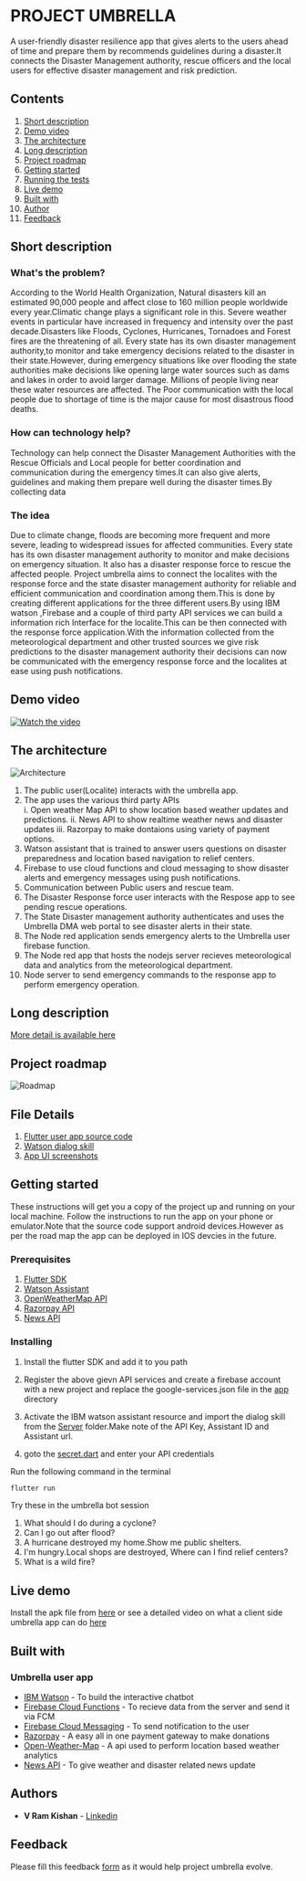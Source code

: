# PROJECT UMBRELLA
A user-friendly disaster resilience app that gives alerts to the users ahead of time and prepare them by recommends guidelines during a disaster.It connects the Disaster Management authority, rescue officers and the local users  for effective disaster management and risk prediction. 
## Contents

1. [Short description](#short-description)
1. [Demo video](#demo-video)
1. [The architecture](#the-architecture)
1. [Long description](#long-description)
1. [Project roadmap](#project-roadmap)
1. [Getting started](#getting-started)
1. [Running the tests](#running-the-tests)
1. [Live demo](#live-demo)
1. [Built with](#built-with)
1. [Author](#author)
1. [Feedback](#feedback)

## Short description

### What's the problem?

According to the World Health Organization, Natural disasters kill an estimated 90,000 people and affect close to 160 million people worldwide every year.Climatic change plays a significant role in this. Severe weather events in particular have increased in frequency and intensity over the past decade.Disasters like Floods, Cyclones, Hurricanes, Tornadoes and Forest fires are the threatening of all.
Every state has its own disaster management authority,to monitor and take emergency decisions related to the disaster in their state.However, during emergency situations like over flooding the state authorities make decisions like opening large water sources such as dams and lakes in order to avoid larger damage. Millions of people living near these water resources are affected.  The Poor communication with the local people due to shortage of time  is the major cause for most disastrous flood deaths.

### How can technology help?

Technology can help connect the Disaster Management Authorities with the Rescue Officials and Local people for better coordination and communication during the emergency times.It can also give alerts, guidelines and making them prepare well during the disaster times.By collecting data  

### The idea

Due to climate change, floods are becoming more frequent and more severe, leading to widespread issues for affected communities. Every state has its own disaster management authority to monitor and make decisions on emergency situation. It also has a disaster response force to rescue the affected people. Project umbrella aims to connect the localites with the response force and the state disaster management authority for reliable and efficient communication and coordination among them.This is done by creating different applications for the three different users.By using IBM watson ,Firebase and a couple of third party API services we can build a information rich Interface for the localite.This can be then connected with the response force application.With the information collected from the meteorological  department and other trusted sources we give risk predictions to the disaster management authority their decisions can now be communicated with the emergency response force and the localites at ease using push notifications.   


## Demo video

[![Watch the video](Screenshots/thumbnail.jpeg)](https://youtu.be/p0taGbkh4OQ)

## The architecture

![Architecture](architecture.PNG)

1. The public user(Localite) interacts with the umbrella app.
2. The app uses the various third party APIs   
	i.   Open weather Map API to show location based  weather updates and predictions.
	ii.  News API to show realtime weather news and disaster updates
	iii. Razorpay to make dontaions using variety of payment options.  
3. Watson assistant that is trained to answer users questions on disaster preparedness and location based navigation to relief centers.
4. Firebase to use cloud functions and cloud messaging to show disaster alerts and emergency messages using push notifications.
5. Communication between Public users and rescue team.
6. The Disaster Response force user interacts with the Respose app to see pending rescue operations.
7. The State Disaster management authority authenticates and uses the Umbrella DMA web portal to see disaster alerts in their state.
8. The Node red application sends emergency alerts to the Umbrella user firebase function.
9. The Node red app that hosts the nodejs server recieves meteorological data and analytics from the meteorological department.
10. Node server to send emergency commands to the response app to perform emergency operation.
	
## Long description

[More detail is available here](DESCRIPTION.md)

## Project roadmap

![Roadmap](roadmap.png)

## File Details

1. [Flutter user app source code](Umbrella-Apps/User_app/umbrella)
1. [Watson dialog skill](Server/skill-umbrella-bot-dialog-skill.json)
1. [App UI screenshots](screen-shots)

## Getting started

These instructions will get you a copy of the project up and running on your local machine. Follow the instructions to run the app on your phone or emulator.Note that the source code support android devices.However as per the road map the app can be deployed in IOS devcies in the future.

### Prerequisites

1. [Flutter SDK](https://flutter.dev/docs/get-started/install)
1. [Watson Assistant](https://www.ibm.com/in-en/cloud/watson-assistant)
1. [OpenWeatherMap API](https://openweathermap.org/api)
1. [Razorpay API](https://dashboard.razorpay.com/app/dashboard)
1. [News API](https://newsapi.org/)

### Installing

1. Install the flutter SDK and add it to you path

2. Register the above gievn API services and create a firebase account with a new project and replace the google-services.json file in the [app]() directory

3. Activate the IBM watson assistant resource and import the dialog skill from the [Server](Server/skill-umbrella-bot-dialog-skill.json) folder.Make note of the API Key, Assistant ID and Assistant url.

4. goto the [secret.dart](umbrella/lib/secret.dart) and enter your API credentials

Run the following command in the terminal

```bash
flutter run
```
Try these in the umbrella bot session

1. What should I do during a cyclone?
2. Can I go out after flood?
3. A hurricane destroyed my home.Show me public shelters.
4. I'm hungry.Local shops are destroyed, Where can I find relief centers?
5. What is a wild fire?

## Live demo

Install the apk file from [here](https://drive.google.com/file/d/1twJmd0w-1ixiijQK6gILVTG_VNoOBJPi/view?usp=sharing) or see a detailed video on what a client side umbrella app can do [here]()

## Built with

### Umbrella user app
* [IBM Watson](https://www.ibm.com/in-en/cloud/watson-assistant) - To build the interactive chatbot
* [Firebase Cloud Functions](https://cloud.ibm.com/catalog?search=cloud%20functions#search_results) - To recieve data from the server and send it via FCM
* [Firebase Cloud Messaging](https://firebase.google.com/products/cloud-messaging?gclid=Cj0KCQjwgo_5BRDuARIsADDEntT36LgedgHS2eDUuQ_RI52la_ePy6SttLnhqPJ9E76jhw7aligHqrMaAitwEALw_wcB) - To send notification to the user
* [Razorpay](http://www.dropwizard.io/1.0.2/docs/) - A easy all in one payment gateway to make donations
* [Open-Weather-Map](https://maven.apache.org/) - A api used to perform location based weather analytics
* [News API](https://rometools.github.io/rome/) - To give weather and disaster related news update

## Authors

* **V Ram Kishan** - [Linkedin](https://www.linkedin.com/in/v-ram-kishan/)

## Feedback

Please fill this feedback [form](https://forms.gle/Zd9Z6KM2GQ84Bpp39) as it would help project umbrella evolve.

